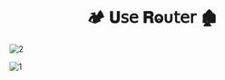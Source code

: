 <h1  align="center" > 🏕️ 𝐔𝗌𝖾 𝐑ⱺυ𝗍𝖾𝗋  🏚️</h1>

![2](https://github.com/user-attachments/assets/bec1599e-ead6-4eef-bae9-5799ca4662a3)

![1](https://github.com/user-attachments/assets/58f9fb79-f1dc-4563-930a-8d84284312f4)
